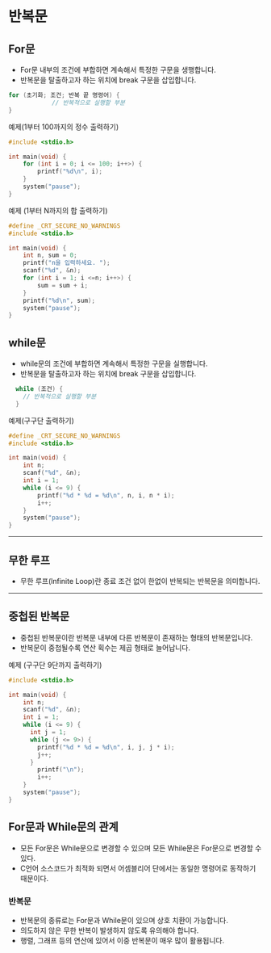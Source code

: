 # 반복문

## For문 

- For문 내부의 조건에 부합하면 계속해서 특정한 구문을 생행합니다.
- 반복문을 탈출하고자 하는 위치에 break 구문을 삽입합니다.

```C
for (초기화; 조건; 반복 끝 명령어) {
            // 반복적으로 실행할 부분
}
```
예제(1부터 100까지의 정수 출력하기)

```C
#include <stdio.h>

int main(void) {
    for (int i = 0; i <= 100; i++>) {
        printf("%d\n", i);
    }
    system("pause");
}
```
예제 (1부터 N까지의 합 출력하기)

```C
#define _CRT_SECURE_NO_WARNINGS
#include <stdio.h>

int main(void) {
    int n, sum = 0;
    printf("n을 입력하세요. ");
    scanf("%d", &n);
    for (int i = 1; i <=n; i++>) {
        sum = sum + i;
    }
    printf("%d\n", sum);
    system("pause");
}
```
## while문

- while문의 조건에 부합하면 계속해서 특정한 구문을 실행합니다.
- 반복문을 탈출하고자 하는 위치에 break 구문을 삽입합니다.  
```C
  while (조건) {
    // 반복적으로 실행할 부분 
  }

```
예제(구구단 출력하기)


```c
#define _CRT_SECURE_NO_WARNINGS
#include <stdio.h>

int main(void) {
    int n;
    scanf("%d", &n);
    int i = 1;
    while (i <= 9) {
        printf("%d * %d = %d\n", n, i, n * i);
        i++;
    }
    system("pause");
}
```
---
## 무한 루프

- 무한 루프(lnfinite Loop)란 종료 조건 없이 한없이 반복되는 반복문을 의미합니다.
---
## 중첩된 반복문

- 중첩된 반복문이란 반복문 내부에 다른 반복문이 존재하는 형태의 반복문입니다.
- 반복문이 중첩될수록 연산 획수는 제곱 형태로 늘어납니다.

예제 (구구단 9단까지 출력하기)
```c
#include <stdio.h>

int main(void) {
    int n;
    scanf("%d", &n);
    int i = 1;
    while (i <= 9) {
      int j = 1;
      while (j <= 9>) {
        printf("%d * %d = %d\n", i, j, j * i);
        j++;
      }
        printf("\n");
        i++;
    }
    system("pause");
}
```

## For문과 While문의 관계

- 모든 For문은 While문으로 변경할 수 있으며 모든 While문은 For문으로 변경할 수 있다.
- C언어 소스코드가 최적화 되면서 어셈블리어 단에서는 동일한 명령어로 동작하기 때문이다.

### 반복문 

- 반복문의 종류로는 For문과 While문이 있으며 상호 치환이 가능합니다.
- 의도하지 않은 무한 반복이 발생하지 않도록 유의해야 합니다.
- 행렬, 그래프 등의 연산에 있어서 이중 반복문이 매우 많이 활용됩니다.